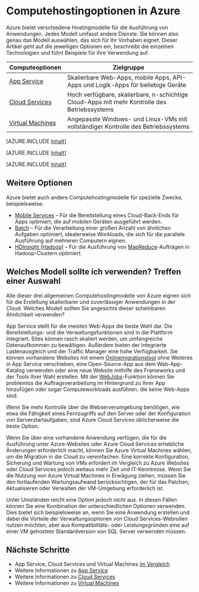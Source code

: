 <properties 
	pageTitle="Computehostingoptionen in Azure"
	description="Erfahren Sie mehr über Computehostingoptionen in Azure und ihre Funktionsweise: Virtual Machines, Websites, Cloud Services und weitere Optionen."
	services="cloud-services,virtual-machines"
	authors="Thraka"
	documentationCenter=""
	manager="timlt"/>

<tags 
	ms.service="multiple"
	ms.workload="multiple"
	ms.tgt_pltfrm="na"
	ms.devlang="na"
	ms.topic="article"
	ms.date="06/16/2015"
	ms.author="adegeo;cephalin;kathydav"/>




# Computehostingoptionen in Azure

Azure bietet verschiedene Hostingmodelle für die Ausführung von Anwendungen. Jedes Modell umfasst andere Dienste. Sie können also genau das Modell auswählen, das sich für Ihr Vorhaben eignet. Dieser Artikel geht auf die jeweiligen Optionen ein, beschreibt die einzelnen Technologien und führt Beispiele für ihre Verwendung auf.

| Computeoptionen | Zielgruppe |
| ------------------ | --------   |
| [App Service] | Skalierbare Web-Apps, mobile Apps, API-Apps und Logik-Apps für beliebige Geräte |
| [Cloud Services] | Hoch verfügbare, skalierbare, n-schichtige Cloud-Apps mit mehr Kontrolle des Betriebssystems |
| [Virtual Machines] | Angepasste Windows- und Linux-VMs mit vollständiger Kontrolle des Betriebssystems |

[AZURE.INCLUDE [Inhalt](../../includes/app-service-choose-me-content.md)]

[AZURE.INCLUDE [Inhalt](../../includes/cloud-services-choose-me-content.md)]

[AZURE.INCLUDE [Inhalt](../../includes/virtual-machines-choose-me-content.md)]

## Weitere Optionen

Azure bietet auch andere Computehostingmodelle für spezielle Zwecke, beispielsweise:

* [Mobile Services](/services/mobile-services/) – Für die Bereitstellung eines Cloud-Back-Ends für Apps optimiert, die auf mobilen Geräten ausgeführt werden.
* [Batch](/services/batch/) – Für die Verarbeitung einer großen Anzahl von ähnlichen Aufgaben optimiert, idealerweise Workloads, die sich für die parallele Ausführung auf mehreren Computern eignen.
* [HDInsight (Hadoop)](/services/hdinsight/) – Für die Ausführung von [MapReduce](http://www.asp.net/aspnet/overview/developing-apps-with-windows-azure/building-real-world-cloud-apps-with-windows-azure/data-storage-options/#hadoop)-Aufträgen in Hadoop-Clustern optimiert. 

## Welches Modell sollte ich verwenden? Treffen einer Auswahl

Alle dieser drei allgemeinen Computehostingmodelle von Azure eignen sich für die Erstellung skalierbarer und zuverlässiger Anwendungen in der Cloud. Welches Modell sollten Sie angesichts dieser scheinbaren Ähnlichkeit verwenden?

App Service stellt für die meisten Web-Apps die beste Wahl dar. Die Bereitstellungs- und die Verwaltungsfunktionen sind in die Plattform integriert. Sites können rasch skaliert werden, um umfangreiche Datenaufkommen zu bewältigen. Außerdem bieten der integrierte Lastenausgleich und der Traffic Manager eine hohe Verfügbarkeit. Sie können vorhandene Websites mit einem [Onlinemigrationstool](https://www.migratetoazure.net/) ohne Weiteres in App Service verschieben, eine Open-Source-App aus dem Web-App-Katalog verwenden oder eine neue Website mithilfe des Frameworks und der Tools Ihrer Wahl erstellen. Mit der [WebJobs](http://go.microsoft.com/fwlink/?linkid=390226)-Funktion können Sie problemlos die Auftragsverarbeitung im Hintergrund zu Ihrer App hinzufügen oder sogar Computeworkloads ausführen, die keine Web-Apps sind.

Wenn Sie mehr Kontrolle über die Webserverumgebung benötigen, wie etwa die Fähigkeit eines Fernzugriffs auf den Server oder der Konfiguration von Serverstartaufgaben, sind Azure Cloud Services üblicherweise die beste Option.

Wenn Sie über eine vorhandene Anwendung verfügen, die für die Ausführung unter Azure-Websites oder Azure Cloud Services erhebliche Änderungen erforderlich macht, können Sie Azure Virtual Machines wählen, um die Migration in die Cloud zu vereinfachen. Eine korrekte Konfiguration, Sicherung und Wartung von VMs erfordert im Vergleich zu Azure Websites oder Cloud Services jedoch weitaus mehr Zeit und IT-Kenntnisse. Wenn Sie die Nutzung von Azure Virtual Machines in Erwägung ziehen, müssen Sie den fortlaufenden Wartungsaufwand berücksichtigen, der für das Patchen, Aktualisieren oder Verwalten der VM-Umgebung erforderlich ist.

Unter Umständen reicht eine Option jedoch nicht aus. In diesen Fällen können Sie eine Kombination der unterschiedlichen Optionen verwenden. Dies bietet sich beispielsweise an, wenn Sie eine Anwendung erstellen und dabei die Vorteile der Verwaltungsoptionen von Cloud Services-Webrollen nutzen möchten, aber aus Kompatibilitäts- oder Leistungsgründen eine auf einer VM gehostete Standardversion von SQL Server verwenden müssen.

<!-- In this case, the best option is to combine compute hosting options, as the figure below shows. 

<a name="fig4"></a>
![07_CombineTechnologies][07_CombineTechnologies] 
 
**Figure: A single application can use multiple hosting options.**

As the figure illustrates, the Cloud Services VMs run in a separate cloud service from the Virtual Machines VMs. Still, the two can communicate quite efficiently, so building an app this way is sometimes the best choice.
[07_CombineTechnologies]: ./media/fundamentals-application-models/ExecModels_07_CombineTechnologies.png
!-->

[App Service]: #tellmeas
[Virtual Machines]: #tellmevm
[Cloud Services]: #tellmecs

## Nächste Schritte

* App Service, Cloud Services und Virtual Machines [im Vergleich](../choose-web-site-cloud-service-vm/)
* Weitere Informationen zu [App Service](../app-service-web-overview.md)
* Weitere Informationen zu [Cloud Services](services/cloud-services/)
* Weitere Informationen zu [Virtual Machines](https://msdn.microsoft.com/library/azure/jj156143.aspx) 

<!----HONumber=September15_HO1-->